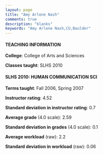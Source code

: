 ```yaml
---
layout: page
title: "Amy Arlene Nash" 
comments: true
description: "blanks"
keywords: "Amy Arlene Nash,CU,Boulder"
---
```

<head>
<script src="https://ajax.googleapis.com/ajax/libs/jquery/2.1.3/jquery.min.js"></script>
<script src="https://dl.dropboxusercontent.com/s/pc42nxpaw1ea4o9/highcharts.js?dl=0"></script>
<!-- <script src="../assets/js/highcharts.js"></script> -->
<style type="text/css">@font-face {
	font-family: "Bebas Neue";
	src: url(https://www.filehosting.org/file/details/544349/BebasNeue Regular.otf) format("opentype");
	}
	h1.Bebas { 
		font-family: "Bebas Neue", Verdana, Tahoma;
	}
</style>
</head>
	   
#### TEACHING INFORMATION

**College**: College of Arts and Sciences

**Classes taught**: SLHS 2010

#### SLHS 2010: HUMAN COMMUNICATION SCI

**Terms taught**: Fall 2006, Spring 2007

**Instructor rating**: 4.52

**Standard deviation in instructor rating**: 0.7

**Average grade** (4.0 scale): 2.59

**Standard deviation in grades** (4.0 scale): 0.1

**Average workload** (raw): 2.2

**Standard deviation in workload** (raw): 0.06

